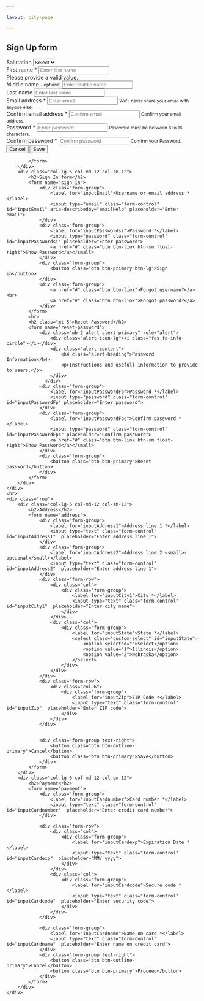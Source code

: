 ```yaml
---

layout: city-page

---
```


<div class="container">
    <div class="row">
        <div class="col-lg-6 col-md-12 col-sm-12">
            <h2>Sign Up form</h2>
            <form name="sign-up">
                    <div class="form-group">
                        <label for="inputSalutation">Salutation</label>
                        <select class="custom-select" id="inputSalutation">
                            <option selected="">Select</option>
                            <option value="1">Mr.</option>
                            <option value="2">Sr.</option>
                        </select>
                    </div>
                    <div class="form-group">
                        <label for="inputFirstName">First name *</label>
                        <input type="text" class="form-control is-invalid" id="inputFirstName"  placeholder="Enter first name">
                        <div class="invalid-feedback" style="display: block;">Please provide a valid value.</div>
                    </div>
                    <div class="form-group">
                        <label for="inputMidName">Middle name <small>- optional</small></label>
                        <input type="text" class="form-control" id="inputMidName"  placeholder="Enter middle name">
                    </div>
                    <div class="form-group">
                        <label for="inputLastName">Last name </label>
                        <input type="text" class="form-control" id="inputLastName"  placeholder="Enter last name">
                    </div>
                    <div class="form-group">
                        <label for="inputEmail">Email address *</label>
                        <input type="email" class="form-control" id="inputEmail" aria-describedby="emailHelp" placeholder="Enter email">
                        <small id="emailHelp" class="form-text text-muted">We'll never share your email with anyone else.</small>
                    </div>
                    <div class="form-group">
                        <label for="inputEmailc">Confirm email address *</label>
                        <input type="email" class="form-control" id="inputEmailc" aria-describedby="emailHelpc" placeholder="Confirm email">
                        <small id="emailHelpc" class="form-text text-muted">Confirm your email address.</small>
                    </div>
                    <div class="form-group">
                        <label for="inputPassword">Password *</label>
                        <input type="password" class="form-control" id="inputPassword" aria-describedby="passHelp" placeholder="Enter password">
                        <small id="passHelp" class="form-text text-muted">Password must be between 6 to 16 characters.</small>
                    </div>
                    <div class="form-group">
                        <label for="inputPasswordc">Confirm password *</label>
                        <input type="password" class="form-control" id="inputPasswordc" aria-describedby="passHelpc" placeholder="Confirm password">
                        <small id="passHelpc" class="form-text text-muted">Confirm your Password.</small>
                    </div>
                    <div class="form-group">
                        <button class="btn btn-outline-primary">Cancel</button>
                        <button class="btn btn-primary">Save</button>
                    </div>
               
            </form>
        </div>
        <div class="col-lg-6 col-md-12 col-sm-12">
            <h2>Sign In form</h2>
            <form name="sign-in">
                <div class="form-group">
                    <label for="inputEmail">Username or email address *</label>
                    <input type="email" class="form-control" id="inputEmail" aria-describedby="emailHelp" placeholder="Enter email">
                </div>
                <div class="form-group">
                    <label for="inputPasswordsi">Password *</label>
                    <input type="password" class="form-control" id="inputPasswordsi" placeholder="Enter password">
                    <a href="#" class="btn btn-link btn-sm float-right">Show Password</a></small>
                </div>
                <div class="form-group">
                    <button class="btn btn-primary btn-lg">Sign in</button>
                </div>
                <div class="form-group">
                    <a href="#" class="btn btn-link">Forgot username?</a><br>
                    <a href="#" class="btn btn-link">Forgot password?</a>
                </div>
            </form>
            <hr>
            <h2 class="mt-5">Reset Password</h2>
            <form name="reset-password">
                <div class="mb-2 alert alert-primary" role="alert">
                    <div class="alert-icon-lg"><i class="fas fa-info-circle"></i></div>
                    <div class="alert-content">
                        <h4 class="alert-heading">Password Information</h4>
                        <p>Instructions and usefull information to provide to users.</p>
                    </div>
                  </div>
                <div class="form-group">
                    <label for="inputPasswordFp">Password *</label>
                    <input type="password" class="form-control" id="inputPasswordFp" placeholder="Enter password">
                </div>
                <div class="form-group">
                    <label for="inputPasswordFpc">Confirm password *</label>
                    <input type="password" class="form-control" id="inputPasswordFpc" placeholder="Confirm password">
                    <a href="#" class="btn btn-link btn-sm float-right">Show Password</a></small>
                </div>
                <div class="form-group">
                    <button class="btn btn-primary">Reset password</button>
                </div>
            </form>
        </div>
    </div>
    <hr>
    <div class="row">
        <div class="col-lg-6 col-md-12 col-sm-12">
            <h2>Address</h2>
            <form name="address">
                <div class="form-group">
                    <label for="inputAddress1">Address line 1 *</label>
                    <input type="text" class="form-control" id="inputAddress1"  placeholder="Enter address line 1">
                </div>
                <div class="form-group">
                    <label for="inputAddress2">Address line 2 <small>- optional</small></label>
                    <input type="text" class="form-control" id="inputAddress2"  placeholder="Enter address line 1">
                </div>
                <div class="form-row">
                    <div class="col">
                        <div class="form-group">
                            <label for="inputCity1">City *</label>
                            <input type="text" class="form-control" id="inputCity1"  placeholder="Enter city name">
                        </div>
                    </div>
                    <div class="col">
                        <div class="form-group">
                            <label for="inputState">State *</label>
                            <select class="custom-select" id="inputState">
                                <option selected="">Select</option>
                                <option value="1">Illinois</option>
                                <option value="2">Nebraska</option>
                            </select>
                        </div>
                    </div>
                </div>
                <div class="form-row">
                    <div class="col-6">
                        <div class="form-group">
                            <label for="inputZip">ZIP Code *</label>
                            <input type="text" class="form-control" id="inputZip"  placeholder="Enter ZIP code">
                        </div>
                    </div>
                </div>
                
                
                <div class="form-group text-right">
                    <button class="btn btn-outline-primary">Cancel</button>
                    <button class="btn btn-primary">Save</button>
                </div>
            </form>
        </div>
        <div class="col-lg-6 col-md-12 col-sm-12">
            <h2>Payment</h2>
            <form name="payment">
                <div class="form-group">
                    <label for="inputCardnumber">Card number *</label>
                    <input type="text" class="form-control" id="inputCardnumber"  placeholder="Enter credit card number">
                </div>

                <div class="form-row">
                    <div class="col">
                        <div class="form-group">
                            <label for="inputCardexp">Expiration Date *</label>
                            <input type="text" class="form-control" id="inputCardexp"  placeholder="MM/ yyyy">
                        </div>
                    </div>
                    <div class="col">
                        <div class="form-group">
                            <label for="inputCardcode">Secure code *</label>
                            <input type="text" class="form-control" id="inputCardcode"  placeholder="Enter security code">
                        </div>
                    </div>
                </div>

                <div class="form-group">
                    <label for="inputCardname">Name on card *</label>
                    <input type="text" class="form-control" id="inputCardname"  placeholder="Enter name on credit card">
                </div>
                <div class="form-group text-right">
                    <button class="btn btn-outline-primary">Cancel</button>
                    <button class="btn btn-primary">Proceed</button>
                </div>
            </form>
        </div>
    </div>
</div>
